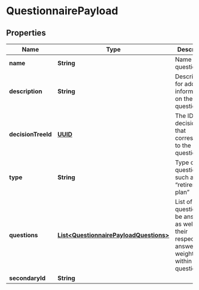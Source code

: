 
# QuestionnairePayload

## Properties
Name | Type | Description | Notes
------------ | ------------- | ------------- | -------------
**name** | **String** | Name for the questionnaire | 
**description** | **String** | Descriptions for additional information on the questionnaire |  [optional]
**decisionTreeId** | [**UUID**](UUID.md) | The ID of the decision tree that corresponds to the questionnaire |  [optional]
**type** | **String** | Type of questionnaire such as “retirement plan” |  [optional]
**questions** | [**List&lt;QuestionnairePayloadQuestions&gt;**](QuestionnairePayloadQuestions.md) | List of questions to be answered as well as their respective answers and weights within the questionnaire |  [optional]
**secondaryId** | **String** |  |  [optional]



